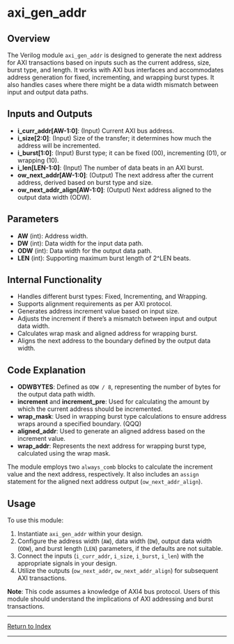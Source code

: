 # axi_gen_addr

## Overview

The Verilog module `axi_gen_addr` is designed to generate the next address for AXI transactions based on inputs such as the current address, size, burst type, and length. It works with AXI bus interfaces and accommodates address generation for fixed, incrementing, and wrapping burst types. It also handles cases where there might be a data width mismatch between input and output data paths.

## Inputs and Outputs

- **i_curr_addr[AW-1:0]**: (Input) Current AXI bus address.
- **i_size[2:0]**: (Input) Size of the transfer; it determines how much the address will be incremented.
- **i_burst[1:0]**: (Input) Burst type; it can be fixed (00), incrementing (01), or wrapping (10).
- **i_len[LEN-1:0]**: (Input) The number of data beats in an AXI burst.
- **ow_next_addr[AW-1:0]**: (Output) The next address after the current address, derived based on burst type and size.
- **ow_next_addr_align[AW-1:0]**: (Output) Next address aligned to the output data width (ODW).

## Parameters

- **AW** (int): Address width.
- **DW** (int): Data width for the input data path.
- **ODW** (int): Data width for the output data path.
- **LEN** (int): Supporting maximum burst length of 2^LEN beats.

## Internal Functionality

- Handles different burst types: Fixed, Incrementing, and Wrapping.
- Supports alignment requirements as per AXI protocol.
- Generates address increment value based on input size.
- Adjusts the increment if there’s a mismatch between input and output data width.
- Calculates wrap mask and aligned address for wrapping burst.
- Aligns the next address to the boundary defined by the output data width.

## Code Explanation

- **ODWBYTES**: Defined as `ODW / 8`, representing the number of bytes for the output data path width.
- **increment** and **increment_pre**: Used for calculating the amount by which the current address should be incremented.
- **wrap_mask**: Used in wrapping burst type calculations to ensure address wraps around a specified boundary.
(QQQ)
- **aligned_addr**: Used to generate an aligned address based on the increment value.
- **wrap_addr**: Represents the next address for wrapping burst type, calculated using the wrap mask.

The module employs two `always_comb` blocks to calculate the increment value and the next address, respectively. It also includes an `assign` statement for the aligned next address output (`ow_next_addr_align`).

## Usage

To use this module:

1. Instantiate `axi_gen_addr` within your design.
2. Configure the address width (`AW`), data width (`DW`), output data width (`ODW`), and burst length (`LEN`) parameters, if the defaults are not suitable.
3. Connect the inputs (`i_curr_addr`, `i_size`, `i_burst`, `i_len`) with the appropriate signals in your design.
4. Utilize the outputs (`ow_next_addr`, `ow_next_addr_align`) for subsequent AXI transactions.

**Note**: This code assumes a knowledge of AXI4 bus protocol. Users of this module should understand the implications of AXI addressing and burst transactions.

---

[Return to Index](index.md)

---

